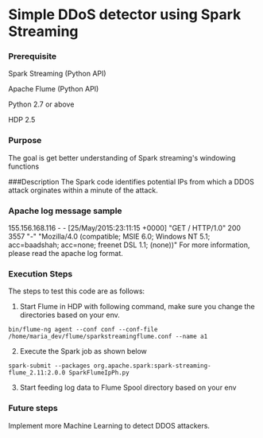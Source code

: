 # Simple DDoS detector using Spark Streaming

### Prerequisite
Spark Streaming (Python API)

Apache Flume (Python API)

Python 2.7 or above

HDP 2.5

### Purpose
The goal is get better understanding of Spark streaming's windowing functions

###Description
The Spark code identifies potential IPs from which a DDOS attack orginates within a minute of the attack.


### Apache log message sample
155.156.168.116 - - [25/May/2015:23:11:15 +0000] "GET / HTTP/1.0" 200 3557 "-" "Mozilla/4.0 (compatible; MSIE 6.0; Windows NT 5.1; acc=baadshah; acc=none; freenet DSL 1.1; (none))"
For more information, please read the apache log format.

### Execution Steps


The steps to test this code are as follows:

1) Start Flume in HDP with following command, make sure you change the directories based on your env.


```bin/flume-ng agent --conf conf --conf-file /home/maria_dev/flume/sparkstreamingflume.conf --name a1```

2) Execute the Spark job as shown below


```spark-submit --packages org.apache.spark:spark-streaming-flume_2.11:2.0.0 SparkFlumeIpPh.py```

3) Start feeding log data to Flume Spool directory based on your env

### Future steps
Implement more Machine Learning to detect DDOS attackers.
